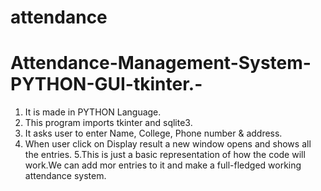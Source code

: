 # attendance

# Attendance-Management-System-PYTHON-GUI-tkinter.-

1. It is made in PYTHON Language.
2. This program imports tkinter and sqlite3.
3. It asks user to enter Name, College, Phone number & address.
4. When user click on Display result a new window opens and shows all the entries.
5.This is just a basic representation of how the code will work.We can add mor entries to it and make a full-fledged working attendance system.
